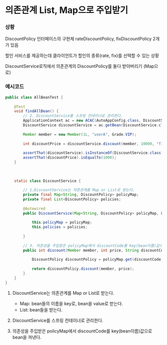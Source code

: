 # 의존관계 List, Map으로 주입받기

### 상황

DiscountPolicy 인터페이스의 구현체 rateDiscountPolicy, fixDiscountPolicy 2개가 있음

할인 서비스를 제공하는데 클라이언트가 할인의 종류(rate, fix)를 선택할 수 있는 상황

DiscountService로직에서 의존관계의 DiscountPolicy를 둘다 받아버리기 (Map으로)



### 예시코드

```java
public class AllBeanTest {
    
    @Test
    void findAllBean() {
        // 2. DiscountService를 스프링 컨테이너로 관리한다.
        ApplicationContext ac = new ACAC(AutoAppConfig.class, DiscountService.class);
        DiscountService discountService = ac.getBean(DiscountService.class);
        
        Member member = new Member(1L, "userA", Grade.VIP);
        
        int discountPrice = discountService.discount(member, 10000, "fixDiscountPolicy");
        
        assertThat(discountService).isInstanceOf(DiscountService.class);
        assertThat(discountPrice).isEqualTo(1000);
    }
    
    
    
    static class DiscountService {
		
        // 1.DiscountService는 의존관계를 Map or List로 받는다.
        private final Map<String, DiscountPolicy> policyMap;
        private final List<DiscountPolicy> policies;
        
        @Autowired
        public DiscountService(Map<String, DiscountPolicy> policyMap, List<DiscountPolicy> policies) {
            
            this.policyMap = policyMap;
            this.policies = policies;
            
        }
        
        // 3. 의존성을 주입받은 policyMap에서 discountCode를 key(bean이름)값으로 bean을 꺼낸다.
        public int discount(Member member, int price, String discountCode) {
            
            DiscountPolicy discountPolicy = policyMap.get(discountCode);
            
            return discountPolicy.discount(member, price);
        }
    }
}
```

1. DiscountService는 의존관계를 Map or List로 받는다.
   - Map: bean들의 이름을 key로, bean을 value로 받는다.
   - List: bean들을 받는다.

2. DiscountService를 스프링 컨테이너로 관리한다.

3. 의존성을 주입받은 policyMap에서 discountCode를 key(bean이름)값으로 bean을 꺼낸다.